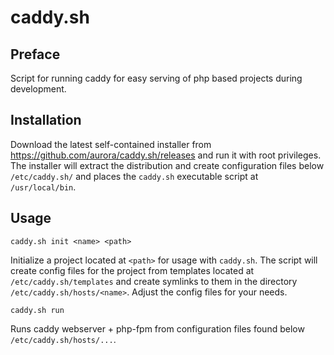 # caddy.sh

## Preface

Script for running caddy for easy serving of php based projects during development.

## Installation

Download the latest self-contained installer from https://github.com/aurora/caddy.sh/releases and run it with root privileges.
The installer will extract the distribution and create configuration files below `/etc/caddy.sh/` and places the `caddy.sh` executable script at `/usr/local/bin`. 

## Usage

`caddy.sh init <name> <path>`

Initialize a project located at `<path>` for usage with `caddy.sh`. The script will create config files for the project from
templates located at `/etc/caddy.sh/templates` and create symlinks to them in the directory `/etc/caddy.sh/hosts/<name>`. 
Adjust the config files for your needs.

`caddy.sh run`

Runs caddy webserver + php-fpm from configuration files found below `/etc/caddy.sh/hosts/...`.
